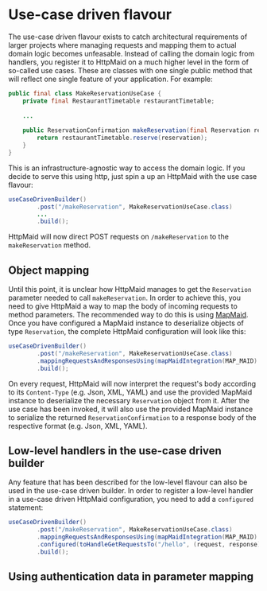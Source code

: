 # Use-case driven flavour
The use-case driven flavour exists to catch architectural requirements of larger projects
where managing requests and mapping them to actual domain logic becomes unfeasable. 
Instead of calling the domain logic from handlers, you register it to HttpMaid
on a much higher level in the form of so-called use cases. These are classes with one single public method
that will reflect one single feature of your application. For example:
```java
public final class MakeReservationUseCase {
    private final RestaurantTimetable restaurantTimetable;
    
    ...
    
    public ReservationConfirmation makeReservation(final Reservation reservation) {
        return restaurantTimetable.reserve(reservation);
    }
}
```
This is an infrastructure-agnostic way to access the domain logic.
If you decide to serve this using http, just spin a up an HttpMaid with the use case flavour:
```java
useCaseDrivenBuilder()
        .post("/makeReservation", MakeReservationUseCase.class)
        ...
        .build();
```
HttpMaid will now direct POST requests on `/makeReservation` to the `makeReservation` method.

## Object mapping
Until this point, it is unclear how HttpMaid manages to get the `Reservation` parameter needed to call
`makeReservation`.  In order to achieve this, you need to give HttpMaid a way to map
the body of incoming requests to method parameters. The recommended way to do this is using [MapMaid](https://github.com/quantummaid/mapmaid).
Once you have configured a MapMaid instance to deserialize objects of type `Reservation`, the complete HttpMaid configuration will look like this:
```java
useCaseDrivenBuilder()
        .post("/makeReservation", MakeReservationUseCase.class)
        .mappingRequestsAndResponsesUsing(mapMaidIntegration(MAP_MAID).build())
        .build();
```
On every request, HttpMaid will now interpret the request's body according to its
`Content-Type` (e.g. Json, XML, YAML) and use the provided MapMaid instance to deserialize
the necessary `Reservation` object from it. After the use case has been invoked, it will
also use the provided MapMaid instance to serialize the returned `ReservationConfirmation` to a
response body of the respective format (e.g. Json, XML, YAML).

## Low-level handlers in the use-case driven builder
Any feature that has been described for the low-level flavour can also be used in the use-case driven builder. In order to
register a low-level handler in a use-case driven HttpMaid configuration, you need to add a `configured` statement:
```java
useCaseDrivenBuilder()
        .post("/makeReservation", MakeReservationUseCase.class)
        .mappingRequestsAndResponsesUsing(mapMaidIntegration(MAP_MAID).build())
        .configured(toHandleGetRequestsTo("/hello", (request, response) -> response.setBody("hi!")))
        .build();
```

## Using authentication data in parameter mapping

